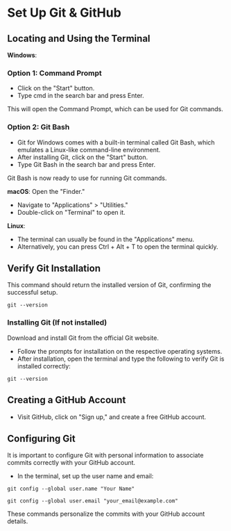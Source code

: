 # Set Up Git & GitHub

## Locating and Using the Terminal

**Windows**:

### Option 1: Command Prompt
- Click on the "Start" button.
- Type cmd in the search bar and press Enter.

This will open the Command Prompt, which can be used for Git commands.


### Option 2: Git Bash
- Git for Windows comes with a built-in terminal called Git Bash, which emulates a Linux-like command-line environment.
- After installing Git, click on the "Start" button.
- Type Git Bash in the search bar and press Enter.

Git Bash is now ready to use for running Git commands.

**macOS**:
Open the "Finder."

- Navigate to "Applications" > "Utilities."
- Double-click on "Terminal" to open it.

**Linux**:
- The terminal can usually be found in the "Applications" menu.
- Alternatively, you can press Ctrl + Alt + T to open the terminal quickly.

## Verify Git Installation
This command should return the installed version of Git, confirming the successful setup.

``git --version``

### Installing Git (If not installed)
Download and install Git from the official Git website.
- Follow the prompts for installation on the respective operating systems.
- After installation, open the terminal and type the following to verify Git is installed correctly:

``git --version``

## Creating a GitHub Account
- Visit GitHub, click on "Sign up," and create a free GitHub account.

## Configuring Git
It is important to configure Git with personal information to associate commits correctly with your GitHub account.

- In the terminal, set up the user name and email:

``git config --global user.name "Your Name"``

``git config --global user.email "your_email@example.com"``

These commands personalize the commits with your GitHub account details.
